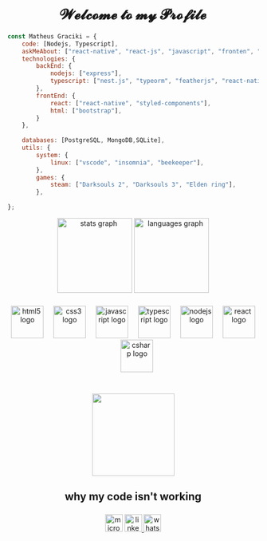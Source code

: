 <h1 align="center"> 𝓦𝓮𝓵𝓬𝓸𝓶𝓮 𝓽𝓸 𝓶𝔂 𝓟𝓻𝓸𝓯𝓲𝓵𝓮 </h1>


```javascript
const Matheus Graciki = {
    code: [Nodejs, Typescript],
    askMeAbout: ["react-native", "react-js", "javascript", "fronten", "backend", "music", "games"],
    technologies: {
        backEnd: {
            nodejs: ["express"],
            typescript: ["nest.js", "typeorm", "featherjs", "react-native"],
        },
        frontEnd: {
            react: ["react-native", "styled-components"],
            html: ["bootstrap"],
        }        
    },
    
    databases: [PostgreSQL, MongoDB,SQLite],
    utils: {
        system: {
            linux: ["vscode", "insomnia", "beekeeper"],     
        },
        games: {
            steam: ["Darksouls 2", "Darksouls 3", "Elden ring"],
        },
    
};
```


<div align="center">
  <img src="https://github-readme-stats.vercel.app/api?username=MatheusGraciki&hide_title=false&hide_rank=false&show_icons=true&include_all_commits=true&count_private=true&disable_animations=false&theme=dracula&locale=en&hide_border=false" height="150" alt="stats graph"  />
  <img src="https://github-readme-stats.vercel.app/api/top-langs?username=MatheusGraciki&locale=en&hide_title=false&layout=compact&card_width=320&langs_count=5&theme=dracula&hide_border=false" height="150" alt="languages graph"  />
</div>

###

<div align="center">
  <img src="https://cdn.jsdelivr.net/gh/devicons/devicon/icons/html5/html5-plain.svg" height="65" alt="html5 logo"  />
  <img width="12" />
  <img src="https://cdn.jsdelivr.net/gh/devicons/devicon/icons/css3/css3-plain.svg" height="65" alt="css3 logo"  />
  <img width="12" />
  <img src="https://cdn.jsdelivr.net/gh/devicons/devicon/icons/javascript/javascript-plain.svg" height="65" alt="javascript logo"  />
  <img width="12" />
  <img src="https://cdn.jsdelivr.net/gh/devicons/devicon/icons/typescript/typescript-plain.svg" height="65" alt="typescript logo"  />
  <img width="12" />
  <img src="https://cdn.jsdelivr.net/gh/devicons/devicon/icons/nodejs/nodejs-plain.svg" height="65" alt="nodejs logo"  />
  <img width="12" />
  <img src="https://cdn.jsdelivr.net/gh/devicons/devicon/icons/react/react-original-wordmark.svg" height="65" alt="react logo"  />
  <img width="12" />
  <img src="https://cdn.jsdelivr.net/gh/devicons/devicon/icons/csharp/csharp-plain.svg" height="65" alt="csharp logo"  />
</div>

###

<br clear="both">

<div align="center">
  <img height="165" src="https://media.tenor.com/41I-iMyClCgAAAAM/programmer-programming.gif"  />
</div>

###


<h2 align="center">why my code isn't working</h2>

###

<div align="center">
  <img src="https://img.shields.io/static/v1?message=Outlook&logo=microsoft-outlook&label=dev.matheusgraciki@outlook.com&color=0078D4&logoColor=white&labelColor=&style=for-the-badge" height="35" alt="microsoft-outlook logo"  />
  <a href="https://www.linkedin.com/in/matheus-graciki-303287209/" target="_blank">
    <img src="https://img.shields.io/static/v1?message=LinkedIn&logo=linkedin&label=&color=0077B5&logoColor=white&labelColor=&style=for-the-badge" height="35" alt="linkedin logo"  />
  </a>
  <img src="https://img.shields.io/static/v1?message=Whatsapp&logo=whatsapp&label=(47)997881660&color=25D366&logoColor=white&labelColor=&style=for-the-badge" height="35" alt="whatsapp logo"  />
</div>

###
